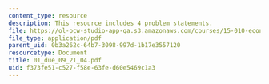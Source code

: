 ```yaml
---
content_type: resource
description: This resource includes 4 problem statements.
file: https://ol-ocw-studio-app-qa.s3.amazonaws.com/courses/15-010-economic-analysis-for-business-decisions-fall-2004/f373fe51c527f58e63fed60e5469c1a3_01_due_09_21_04.pdf
file_type: application/pdf
parent_uid: 0b3a262c-64b7-3098-997d-1b17e3557120
resourcetype: Document
title: 01_due_09_21_04.pdf
uid: f373fe51-c527-f58e-63fe-d60e5469c1a3
---
```

